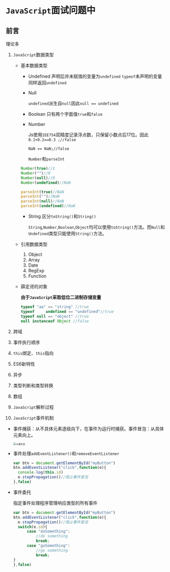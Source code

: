 # `JavaScript`面试问题中

## 前言

理论多

1. `JavaScript`数据类型

   + 基本数据类型

     + Undefined
       声明后并未赋值的变量为`undefined`
       `typeof`未声明的变量同样返回`undefined`

     + Null

       `undefined`派生自`null`因此`null == undefined`

     + Boolean
       只有两个字面值`true`和`false`

     + Number

       Js使用`IEE754`双精度记录浮点数，只保留小数点后17位。因此`0.1+0.2==0.3 ;//false`

       `NaN == NaN;//false`

       `Number`和`parseInt`

     ```javascript
     Number(true)//1
     Number("")//0
     Number(null)//0
     Number(undefined)//NaN
     ```

     ```javascript
     parseInt(true)//NaN
     parseInt("")//NaN
     parseInt(null)//NaN
     parseInt(undefined)//NaN
     ```

     + String
       区分`toString()`和`String()`

       `String`,`Number`,`Boolean`,`Object`均可以使用`toString()`方法。而`Null`和`Undefined`类型只能使用`String()`方法。

   + 引用数据类型
     1. Object
     2. Array
     3. Date
     4. RegExp
     5. Function

   + 薛定谔的对象

     **由于`JavaScript`采取低位二进制存储变量**

     ```javascript
     typeof "aa" == "string" //true
     typeof 	undefined == "undefined"//true
     typeof null == "object" //true
     null instanceof Object //false
     ```

2. 跨域

3. 事件执行顺序

4. `this`绑定、`this`指向

5. ES6新特性

6. 异步

7. 类型判断和类型转换

8. 数组

9. `JavaScript`解析过程

10. `JavaScript`事件机制

- 事件捕获：从不具体元素逐级向下，在事件为运行时捕获。事件冒泡：从具体元素向上。

  <img src="https://img-blog.csdnimg.cn/20200302173455737.png?x-oss-process=image/watermark,type_ZmFuZ3poZW5naGVpdGk,shadow_10,text_aHR0cHM6Ly9ibG9nLmNzZG4ubmV0L3FxXzQwNzgxMjkx,size_16,color_FFFFFF,t_70" alt="Js事件流" style="zoom:50%;" />

- 事件处理`addEventListener()`和`removeEventListener`

  ```javascript
  var btn = document.getElementById("myButton")
  btn.addEventListener("click",function(e){
  	console.log(this.id)
  	e.stopPropagation()//阻止事件冒泡
  },false)
  ```

+ 事件委托

  指定事件处理程序管理响应类型的所有事件

  ```javascript
  var btn = document.getElementById("myButton")
  btn.addEventListener("click",function(e){
  	e.stopPropagation()//阻止事件冒泡
  	switch(e.id){
  		case "doSomething":
  			//do something
  			break;
  		case "goSomething":
  			//go something
  			break;
  }
  },false)
  ```

  



​	